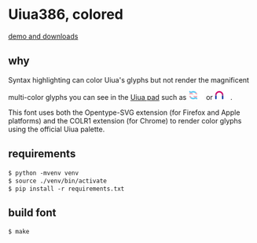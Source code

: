 # Uiua386, colored

[demo and downloads](https://code.jonathanperret.net/uiua386color)

## why

Syntax highlighting can color Uiua's glyphs but not render the magnificent multi-color glyphs you can see in the [Uiua pad](https://uiua.org/pad) such as <img src="glyphs/uni2349.svg" width=32> or <img src="glyphs/intersection.svg" width=32>.

This font uses both the Opentype-SVG extension (for Firefox and Apple platforms) and the COLR1 extension (for Chrome) to render color glyphs using the official Uiua palette.

## requirements

```
$ python -mvenv venv
$ source ./venv/bin/activate
$ pip install -r requirements.txt
```

## build font

```
$ make
```

